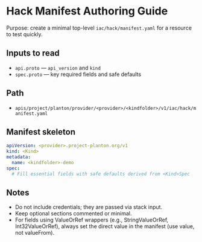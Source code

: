 # Hack Manifest Authoring Guide

Purpose: create a minimal top-level `iac/hack/manifest.yaml` for a resource to test quickly.

## Inputs to read
- `api.proto` — `api_version` and `kind`
- `spec.proto` — key required fields and safe defaults

## Path
- `apis/project/planton/provider/<provider>/<kindfolder>/v1/iac/hack/manifest.yaml`

## Manifest skeleton
```yaml
apiVersion: <provider>.project-planton.org/v1
kind: <Kind>
metadata:
  name: <kindfolder>-demo
spec:
  # Fill essential fields with safe defaults derived from <Kind>Spec
```

## Notes
- Do not include credentials; they are passed via stack input.
- Keep optional sections commented or minimal.
 - For fields using ValueOrRef wrappers (e.g., StringValueOrRef, Int32ValueOrRef), always set the direct value in the manifest (use value, not valueFrom).
